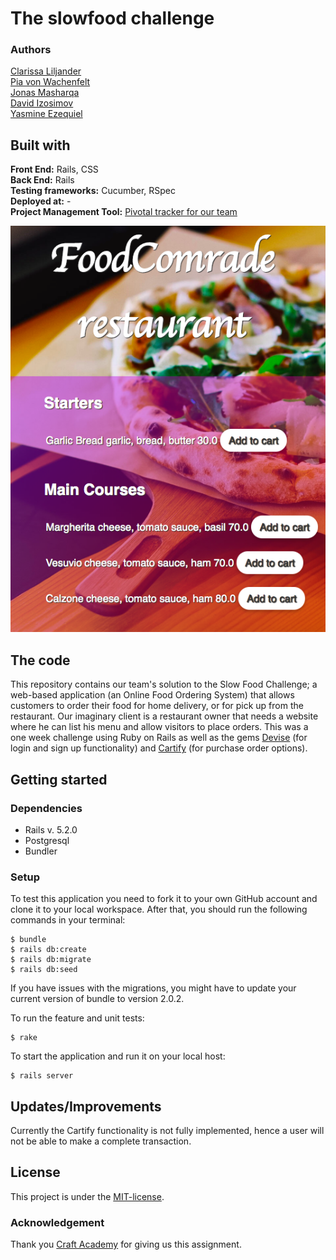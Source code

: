 # The slowfood challenge
### Authors  
[Clarissa Liljander](https://github.com/clalil)   
[Pia von Wachenfelt](https://github.com/piavW)  
[Jonas Masharqa](https://github.com/tazzex7)  
[David Izosimov](https://github.com/DavveDavve)  
[Yasmine Ezequiel](https://github.com/yasmineezequiel)  
## Built with  
**Front End:** Rails, CSS  
**Back End:** Rails  
**Testing frameworks:** Cucumber, RSpec  
**Deployed at:** -  
**Project Management Tool:** [Pivotal tracker for our team](https://www.pivotaltracker.com/n/projects/2401272)

![](./app/assets/images/readme.png)

## The code   
This repository contains our team's solution to the Slow Food Challenge; a web-based application (an Online Food Ordering System) that allows customers to order their food for home delivery, or for pick up from the restaurant. Our imaginary client is a restaurant owner that needs a website where he can list his menu and allow visitors to place orders. This was a one week challenge using Ruby on Rails as well as the gems [Devise](https://github.com/plataformatec/devise) (for login and sign up functionality) and [Cartify](https://github.com/CraftAcademy/cartify) (for purchase order options).   

## Getting started
### Dependencies  
* Rails v. 5.2.0
* Postgresql
* Bundler

### Setup   
To test this application you need to fork it to your own GitHub account and clone it to your local workspace. After that, you should run the following commands in your terminal:   
 
```
$ bundle
$ rails db:create
$ rails db:migrate
$ rails db:seed
```  
If you have issues with the migrations, you might have to update your current version of bundle to version 2.0.2.  

To run the feature and unit tests:  
```
$ rake
```
To start the application and run it on your local host:
```
$ rails server
```

## Updates/Improvements  
Currently the Cartify functionality is not fully implemented, hence a user will not be able to make a complete transaction.   

## License  
This project is under the [MIT-license](https://en.wikipedia.org/wiki/MIT_License).

### Acknowledgement  
Thank you [Craft Academy](https://craftacademy.se) for giving us this assignment.  
